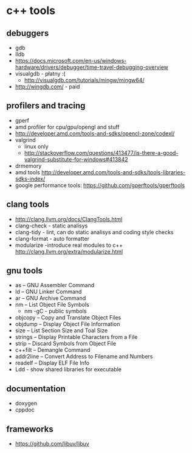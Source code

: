 # c++ tools

## debuggers

* gdb
* lldb
* <https://docs.microsoft.com/en-us/windows-hardware/drivers/debugger/time-travel-debugging-overview>
* visualgdb - płatny :(
    * <http://visualgdb.com/tutorials/mingw/mingw64/>
* <http://wingdb.com/> - paid

## profilers and tracing

* gperf
* amd profiler for cpu/gpu/opengl and stuff
* <http://developer.amd.com/tools-and-sdks/opencl-zone/codexl/>
* valgrind
    * linux only
    * <http://stackoverflow.com/questions/413477/is-there-a-good-valgrind-substitute-for-windows#413842>
* drmemory
* amd tools <http://developer.amd.com/tools-and-sdks/tools-libraries-sdks-index/>
* google performance tools: <https://github.com/gperftools/gperftools>

## clang tools

* <http://clang.llvm.org/docs/ClangTools.html>
* clang-check - static analisys
* clang-tidy - lint, can do static analisys and coding style checks
* clang-format - auto formatter
* modularize -introduce real modules to c++ <http://clang.llvm.org/extra/modularize.html>

## gnu tools

* as – GNU Assembler Command
* ld – GNU Linker Command
* ar – GNU Archive Command
* nm – List Object File Symbols
    * nm -gC - public symbols
* objcopy – Copy and Translate Object Files
* objdump – Display Object File Information
* size – List Section Size and Toal Size
* strings – Display Printable Characters from a File
* strip – Discard Symbols from Object File
* c++filt – Demangle Command
* addr2line – Convert Address to Filename and Numbers
* readelf – Display ELF File Info
* Ldd - show shared libraries for executable

## documentation

* doxygen
* cppdoc

## frameworks

* <https://github.com/libuv/libuv>